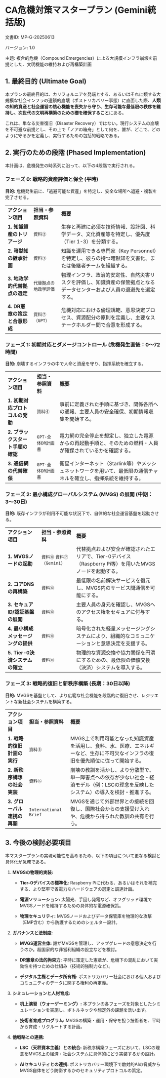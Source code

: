 # CA危機対策マスタープラン (Gemini統括版)

文書ID: MP-G-20250613

バージョン: 1.0

主題: 複合的危機（Compound Emergencies）による大規模インフラ崩壊を前提とした、文明機能の維持および再構築計画

## 1. 最終目的 (Ultimate Goal)

本プランの最終目的は、カリフォルニアを発端とする、あるいはそれに類する大規模な社会インフラの連鎖的崩壊（ポストリカバリー事態）に直面した際、**人類の知的資産と社会運営の核心機能を喪失から守り、生存可能な最低限の秩序を維持し、次世代の文明再構築のための礎を確保すること**にある。

これは、単なる災害復旧（Disaster Recovery）ではない。現行システムの崩壊を不可避な前提とし、その上で「ノアの箱舟」として何を、誰が、どこで、どのように守るかを定義し、実行するための包括的戦略である。

## 2. 実行のための段階 (Phased Implementation)

本計画は、危機発生の時系列に沿って、以下の4段階で実行される。

### フェーズ 0: 戦略的資産評価と保全 (平時)

**目的:** 危機発生前に、「逃避可能な資産」を特定し、安全な場所へ退避・複製を完了させる。

|   |   |   |
|---|---|---|
|**アクション項目**|**担当・参照資料**|**概要**|
|**1. 知識資産のトリアージ**|`資料②`|生存と再建に必須な技術情報、設計図、科学データ、文化資産等を特定し、優先度（Tier 1-3）を分類する。|
|**2. 暗黙知の継承計画**|`資料③`|知識を運用できる専門家（Key Personnel）を特定し、彼らの持つ暗黙知を文書化、または後継者チームを組織する。|
|**3. 地政学的代替拠点の選定**|`代替拠点の地政学評価`|物理インフラ、政治的安定性、自然災害リスクを評価し、知識資産の保管拠点となるデータセンターおよび人員の退避先を選定する。|
|**4. DR憲章の策定と合意形成**|`資料⑦（GPT）`|危機対応における倫理規範、意思決定プロセス、資源配分の原則を定義し、主要なステークホルダー間で合意を形成する。|

### フェーズ 1: 初期対応とダメージコントロール (危機発生直後：0〜72時間)

**目的:** 崩壊するインフラの中で人命と資産を守り、指揮系統を確立する。

|   |   |   |
|---|---|---|
|**アクション項目**|**担当・参照資料**|**概要**|
|**1. 初期対応プロトコルの発動**|`資料④`|事前に定義された手順に基づき、関係各所への通報、主要人員の安全確保、初期情報収集を開始する。|
|**2. ブラックスタート手順の確認**|`GPT-全体DR計画書`|電力網の完全停止を想定し、独立した電源からの再起動手順と、そのための燃料・人員が確保されているかを確認する。|
|**3. 通信網の代替確保**|`GPT-全体DR計画書`|衛星インターネット（Starlink等）やメッシュネットワークを用いて、最低限の通信チャネルを確立し、指揮系統を維持する。|

### フェーズ 2: 最小構成グローバルシステム (MVGS) の展開 (中期：3〜30日)

**目的:** 既存インフラが利用不可能な状況下で、自律的な社会運営基盤を起動させる。

|   |   |   |
|---|---|---|
|**アクション項目**|**担当・参照資料**|**概要**|
|**1. MVGSノードの起動**|`資料⑩` `資料⑦（Gemini）`|代替拠点および安全が確認されたエリアで、Tier-0デバイス（Raspberry Pi等）を用いたMVGSノードを起動する。|
|**2. コアDNSの再構築**|`資料⑩`|最低限の名前解決サービスを復元し、MVGS内のサービス間通信を可能にする。|
|**3. セキュアID/認証基盤の展開**|`資料⑩`|主要人員の身元を確認し、MVGSへのアクセス権をセキュアに付与する。|
|**4. 最小構成メッセージングの提供**|`資料⑩`|暗号化された軽量メッセージングシステムにより、組織的なコミュニケーションと意思決定を支援する。|
|**5. Tier-0決済システムの確立**|`資料⑩`|物理的な資源交換や協力関係を円滑にするための、最低限の価値交換（決済）システムを導入する。|

### フェーズ 3: 戦略的復旧と新秩序構築 (長期：30日以降)

**目的:** MVGSを基盤として、より広範な社会機能を段階的に復旧させ、レジリエントな新社会システムを構築する。

|   |   |   |
|---|---|---|
|**アクション項目**|**担当・参照資料**|**概要**|
|**1. 戦略的復旧計画の実行**|`資料⑤`|MVGS上で利用可能となった知識資産を活用し、食料、水、医療、エネルギーなど、生存に不可欠なインフラの復旧を優先順位に従って開始する。|
|**2. 新秩序構想の社会実装**|`資料⑥`|崩壊の教訓を活かし、より分散型で、単一障害点への依存が少ない社会・経済モデル（例：LSCの理念を反映したシステム）の導入を検討・推進する。|
|**3. グローバル連携の再開**|`International Brief`|MVGSを通じて外部世界との接続を回復し、国際社会からの支援受け入れや、危機から得られた教訓の共有を行う。|

## 3. 今後の検討必要項目

本マスタープランの実現可能性を高めるため、以下の項目について更なる検討と具体化が急務である。

1. **MVGSの物理的実装:**
    
    - **Tier-0デバイスの標準化:** Raspberry Piに代わる、あるいはそれを補完する、より堅牢で省電力なハードウェアの選定と調達計画。
        
    - **電源ソリューション:** 太陽光、手回し発電など、オフグリッド環境でMVGSノードを維持するための具体的な電源確保策。
        
    - **物理セキュリティ:** MVGSノードおよびデータ保管庫を物理的な攻撃（EMP含む）から防護するためのシェルター設計。
        
2. **ガバナンスと法制度:**
    
    - **MVGS運営主体:** 誰がMVGSを管理し、アップグレードの意思決定を行うのか。超国家的な非営利組織の設立などを検討。
        
    - **DR憲章の法的拘束力:** 平時に策定した憲章が、危機下の混乱において実効性を持つための仕組み（技術的強制力など）。
        
    - **デジタル主権とデータ所有権:** ポストリカバリー社会における個人およびコミュニティのデータに関する権利の再定義。
        
3. **シミュレーションと人材育成:**
    
    - **机上演習（ウォーゲーミング）:** 本プランの各フェーズを対象としたシミュレーションを実施し、ボトルネックや想定外の課題を洗い出す。
        
    - **技術者育成プログラム:** MVGSの構築・運用・保守を担う技術者を、平時から育成・リクルートする計画。
        
4. **他戦略との連携:**
    
    - **LSC（天秤資本主義）との統合:** 新秩序構築フェーズにおいて、LSCの理念をMVGS上の経済・社会システムに具体的にどう実装するかの設計。
        
    - **AIセキュリティとの連携:** ポストリカバリー環境下で敵対的AIの脅威からMVGS自体をどう防衛するかのセキュリティプロトコルの策定。